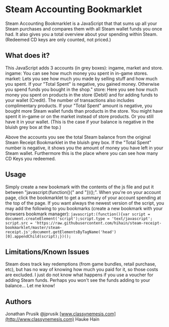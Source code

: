 Steam Accounting Bookmarklet
============================

Steam Accounting Bookmarklet is a JavaScript that that sums up all your Steam purchases and compares them with all Steam wallet funds you once had. It also gives you a total overview about your spending within Steam. (Redeemed CD keys are only counted, not priced.)

What does it?
------
This JavaScript adds 3 accounts (in grey boxes): ingame, market and store.
ingame: You can see how much money you spent in in-game stores.
market: Lets you see how much you made by selling stuff and how much you spent. If your "Total Spent" is negative, you gained money. Otherwise you spend funds you bought in the shop."
store: Here you see how much money you spent on products in the store (Debit) and for adding funds to your wallet (Credit). The number of transactions also includes complimentary products. If your "Total Spent" amount is negative, you bought more Steam wallet funds than products in the store. You might have spent it in-game or on the market instead of store products. Or you still have it in your wallet. (This is the case if your balance is negative in the bluish grey box at the top.)

Above the accounts you see the total Steam balance from the original Steam Receipt Bookmarklet in the bluish grey box. If the "Total Spent" number is negative, it shows you the amount of money you have left in your Steam wallet. Furthermore this is the place where you can see how many CD Keys you redeemed.

Usage
-----
Simply create a new bookmark with the contents of the js file and put it between "javascript:(function(){" and "})();". When you're on your account page, click the bookmarklet to get a summary of your account spending at the top of the page.
If you want always the newest version of the script, you may add the following to you bookmarks (create a new bookmark with your browsers bookmark manager):
```javascript:(function(){var script = document.createElement('script');script.type = 'text/javascript'; script.src = 'https://raw.githubusercontent.com/hihain/steam-receipt-bookmarklet/master/steam-receipt.js';document.getElementsByTagName('head')[0].appendChild(script);})();```

Limitations/Known Issues
------------------------
Steam does track key redemptions (from game bundles, retail purchase, etc), but has no way of knowing how much you paid for it, so those costs are excluded.
I just do not know what happens if you use a voucher for adding Steam funds. Perhaps you won't see the funds adding to your balance... Let me know!

Authors
------
Jonathan Prusik @jprusik [www.classynemesis.com](http://www.classynemesis.com)
Hauke Hain